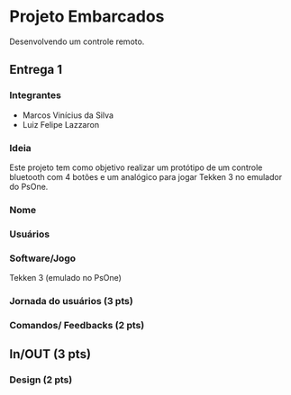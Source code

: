 # Projeto Embarcados

Desenvolvendo um controle remoto.

## Entrega 1

### Integrantes

- Marcos Vinícius da Silva
- Luiz Felipe Lazzaron

### Ideia

<!--  Descreva aqui em poucas palavras qual a ideia do seu controle. Se ele vai ser de jogo ou de aplicação -->

Este projeto tem como objetivo realizar um protótipo de um controle bluetooth com 4 botões e um analógico para jogar Tekken 3 no emulador do PsOne.

### Nome

<!-- De um nome ao seu controle! -->

### Usuários 

<!-- Descreva aqui quem seriam os possíveis usuários deste controle. -->

### Software/Jogo 

<!-- Qual software que seu controle vai controlar? -->

Tekken 3 (emulado no PsOne)

### Jornada do usuários (3 pts)

<!-- Descreva ao menos duas jornadas de usuários distintos, é para caprichar! -->

### Comandos/ Feedbacks (2 pts)

<!-- 
Quais são os comandos/ operacões possíveis do seu controle?

Quais os feedbacks que seu controle vai fornecer ao usuário?
-->

## In/OUT (3 pts)

<!--
Para cada Comando/ Feedback do seu controle, associe qual sensores/ atuadores pretende utilizar? Faca em formato de lista, exemplo:

- Avanca música: Push button amarelo
- Volume da música: Fita de LED indicando potência do som
-->

### Design (2 pts)

<!--
Faca um esboco de como seria esse controle (vai ter uma etapa que terão que detalhar melhor isso).
-->
